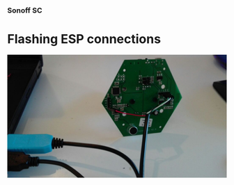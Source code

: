 ### Sonoff SC


# Flashing ESP connections
![alt text][s1] 



[s1]: https://raw.githubusercontent.com/charlielito/sonoffsc-tinker-original-mix/master/sample.jpeg "S"
